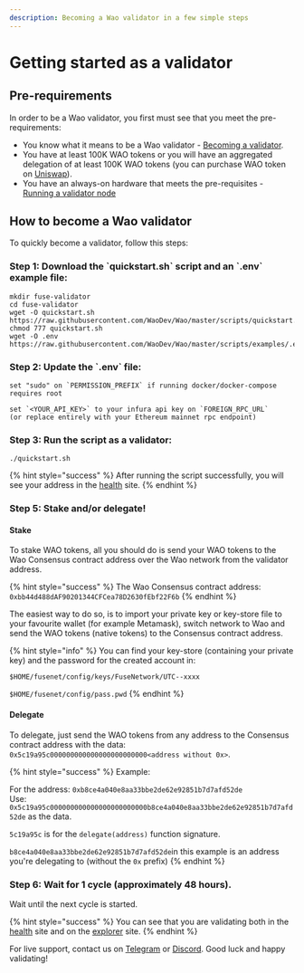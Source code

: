 ```yaml
---
description: Becoming a Wao validator in a few simple steps
---
```


# Getting started as a validator

## Pre-requirements

In order to be a Wao validator, you first must see that you meet the pre-requirements:

* You know what it means to be a Wao validator - [Becoming a validator](how-to-become-a-validator.md#what-it-means-to-be-a-validator).
* You have at least 100K WAO tokens or you will have an aggregated delegation of at least 100K WAO tokens \(you can purchase WAO token on [Uniswap](https://uniswap.exchange/swap/0x970b9bb2c0444f5e81e9d0efb84c8ccdcdcaf84d)\).
* You have an always-on hardware that meets the pre-requisites - [Running a validator node](run-your-own-validator.md#pre-requisites)

## How to become a Wao validator

To quickly become a validator, follow this steps:

### Step 1: Download the \`quickstart.sh\` script and an \`.env\` example file:

```text
mkdir fuse-validator
cd fuse-validator
wget -O quickstart.sh https://raw.githubusercontent.com/WaoDev/Wao/master/scripts/quickstart.sh
chmod 777 quickstart.sh
wget -O .env https://raw.githubusercontent.com/WaoDev/Wao/master/scripts/examples/.env.validator.example
```

### Step 2: Update the \`.env\` file:

```text
set "sudo" on `PERMISSION_PREFIX` if running docker/docker-compose requires root

set `<YOUR_API_KEY>` to your infura api key on `FOREIGN_RPC_URL`
(or replace entirely with your Ethereum mainnet rpc endpoint)
```

### Step 3: Run the script as a validator:

```text
./quickstart.sh
```

{% hint style="success" %}
After running the script successfully, you will see your address in the [health](https://status.waoscan.com/) site.
{% endhint %}

### Step 5: Stake and/or delegate!

#### Stake

To stake WAO tokens, all you should do is send your WAO tokens to the Wao Consensus contract address over the Wao network from the validator address.

{% hint style="success" %}
The Wao Consensus contract address: `0xbb44d488dAF90201344CFCea78D2630fEbf22F6b`
{% endhint %}

The easiest way to do so, is to import your private key or key-store file to your favourite wallet \(for example Metamask\), switch network to Wao and send the WAO tokens \(native tokens\) to the Consensus contract address.

{% hint style="info" %}
You can find your key-store \(containing your private key\) and the password for the created account in:

`$HOME/fusenet/config/keys/FuseNetwork/UTC--xxxx`

`$HOME/fusenet/config/pass.pwd`
{% endhint %}

#### Delegate

To delegate, just send the WAO tokens from any address to the Consensus contract address with the data: `0x5c19a95c000000000000000000000000<address without 0x>`.

{% hint style="success" %}
Example:

For the address: `0xb8ce4a040e8aa33bbe2de62e92851b7d7afd52de`  
Use: `0x5c19a95c000000000000000000000000b8ce4a040e8aa33bbe2de62e92851b7d7afd52de` as the data.

`5c19a95c` is for the `delegate(address)` function signature.

`b8ce4a040e8aa33bbe2de62e92851b7d7afd52de`in this example is an address you're delegating to \(without the `0x` prefix\)
{% endhint %}

### Step 6: Wait for 1 cycle \(approximately 48 hours\).

Wait until the next cycle is started.

{% hint style="success" %}
You can see that you are validating both in the [health](https://status.waoscan.com/) site and on the [explorer](https://explorer.waoscan.com) site.
{% endhint %}

For live support, contact us on [Telegram](https://t.me/) or [Discord](https://discord.gg/). Good luck and happy validating!

